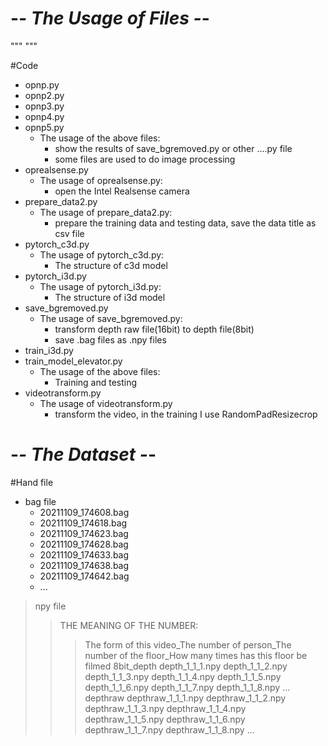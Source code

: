# -*- The Usage of Files -*-
"""
"""

#Code

* opnp.py
* opnp2.py
* opnp3.py
* opnp4.py
* opnp5.py
    * The usage of the above files:
        * show the results of save_bgremoved.py or other ....py file
        * some files are used to do image processing
* oprealsense.py
    * The usage of oprealsense.py:
        * open the Intel Realsense camera
* prepare_data2.py
    * The usage of prepare_data2.py:
        * prepare the training data and testing data, save the data title as csv file
* pytorch_c3d.py
    * The usage of pytorch_c3d.py:
        * The structure of c3d model
* pytorch_i3d.py
    * The usage of pytorch_i3d.py:
        * The structure of i3d model
* save_bgremoved.py
    * The usage of save_bgremoved.py:
        * transform depth raw file(16bit) to depth file(8bit)
        * save .bag files as .npy files
* train_i3d.py
* train_model_elevator.py
    * The usage of the above files:
        * Training and testing
* videotransform.py
    * The usage of videotransform.py
        * transform the video, in the training I use RandomPadResizecrop

# -*- The Dataset -*-
#Hand file

* bag file
    * 20211109_174608.bag
    * 20211109_174618.bag
    * 20211109_174623.bag
    * 20211109_174628.bag
    * 20211109_174633.bag
    * 20211109_174638.bag
    * 20211109_174642.bag
    * ...
            
        
> npy file
>> THE MEANING OF THE NUMBER:
>>> The form of this video_The number of person_The number of the floor_How many times has this floor be filmed 
>> 8bit_depth
>>> depth_1_1_1.npy
>>> depth_1_1_2.npy
>>> depth_1_1_3.npy
>>> depth_1_1_4.npy
>>> depth_1_1_5.npy
>>> depth_1_1_6.npy
>>> depth_1_1_7.npy
>>> depth_1_1_8.npy
>>> ...
>> depthraw
>>> depthraw_1_1_1.npy
>>> depthraw_1_1_2.npy
>>> depthraw_1_1_3.npy
>>> depthraw_1_1_4.npy
>>> depthraw_1_1_5.npy
>>> depthraw_1_1_6.npy
>>> depthraw_1_1_7.npy
>>> depthraw_1_1_8.npy
>>> ...
